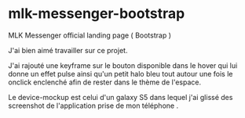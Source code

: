 # mlk-messenger-bootstrap
MLK Messenger official landing  page ( Bootstrap )

J'ai bien aimé travailler sur ce projet.

J'ai rajouté une keyframe sur le  bouton disponible dans le hover qui lui donne un effet pulse ainsi qu'un petit halo bleu tout autour une fois le onclick enclenché afin de rester dans le thème de l'espace.

Le device-mockup est celui d'un galaxy S5 dans lequel j'ai glissé des screenshot de l'application prise de mon téléphone .


